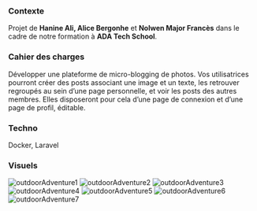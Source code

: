 ### Contexte

Projet de **Hanine Ali, Alice Bergonhe** et **Nolwen Major Francès** dans le cadre de notre formation à **ADA Tech School**.

### Cahier des charges
Développer une plateforme de micro-blogging de photos. Vos utilisatrices pourront créer des posts associant une image et un texte, les retrouver regroupés au sein d’une page personnelle, et voir les posts des autres membres. Elles disposeront pour cela d’une page de connexion et d’une page de profil, éditable.

### Techno 
Docker, Laravel

### Visuels
![outdoorAdventure1](https://user-images.githubusercontent.com/115166022/236242341-e849e4f5-8f3a-41bc-b8bf-7652f86d4f1e.png)
![outdoorAdventure2](https://user-images.githubusercontent.com/115166022/236242388-a2e30012-dbed-4a89-8421-9acadaf88339.png)
![outdoorAdventure3](https://user-images.githubusercontent.com/115166022/236242404-62f5bcfc-a9a3-4b54-8997-5954a211a04e.png)
![outdoorAdventure4](https://user-images.githubusercontent.com/115166022/236242424-922e9412-8f44-449b-9516-fd1fbcb0b460.png)
![outdoorAdventure5](https://user-images.githubusercontent.com/115166022/236242436-f8a5fdb5-01d8-4a53-a0cf-9889d3e111ce.png)
![outdoorAdventure6](https://user-images.githubusercontent.com/115166022/236242451-75e6639a-c5b7-4a96-9098-19f33f5a11bc.png)
![outdoorAdventure7](https://user-images.githubusercontent.com/115166022/236242462-843d943d-6657-43ed-bd22-de3008c1a843.png)
